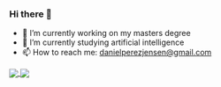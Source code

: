 ### Hi there 👋

<!--
**DanielPerezJensen/DanielPerezJensen** is a ✨ _special_ ✨ repository because its `README.md` (this file) appears on your GitHub profile.
-->

- 🔭 I’m currently working on my masters degree
- 🌱 I’m currently studying artificial intelligence
- 📫 How to reach me: danielperezjensen@gmail.com

<a href="https://github.com/anuraghazra/github-readme-stats">
  <img align="center" src="https://github-readme-stats.vercel.app/api/top-langs/?username=DanielPerezJensen&hide=html" />
</a>
<a href="https://github.com/anuraghazra/convoychat">
  <img align="center" src="https://github-readme-stats.vercel.app/api?username=DanielPerezJensen&show_icons=true&theme=cobalt" />
</a>
